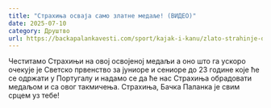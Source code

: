 ```yaml
---
title: "Страхиња осваја само златне медаље! (ВИДЕО)"
date: 2025-07-10
category: Друштво
url: https://backapalankavesti.com/sport/kajak-i-kanu/zlato-strahinje-dragosavljevica-video/
---
```


Честитамо Страхињи на овој освојеној медаљи а оно што га ускоро очекује је Светско првенство за јуниоре и сениоре до 23 године које ће се одржати у Португалу и надамо се да ће нас Страхиња обрадовати медаљом и са овог такмичења. Страхиња, Бачка Паланка је свим срцем уз тебе!
